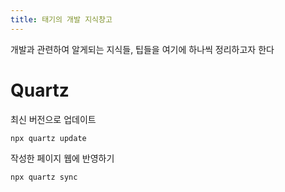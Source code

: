 ```yaml
---
title: 태기의 개발 지식창고
---
```

개발과 관련하여 알게되는 지식들, 팁들을 여기에 하나씩 정리하고자 한다

# Quartz

최신 버전으로 업데이트
```sh
npx quartz update
```

작성한 페이지 웹에 반영하기
```sh
npx quartz sync
```

